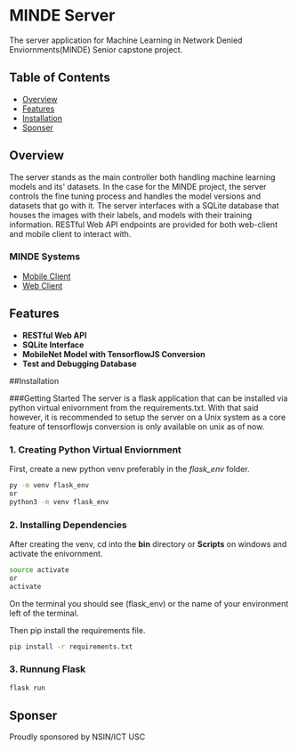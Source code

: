 # MlNDE Server

The server application for Machine Learning in Network Denied Enviornments(MlNDE) Senior capstone project.

## Table of Contents
- [Overview](#overview)
- [Features](#features)
- [Installation](#installation)
- [Sponser](#sponsor)

## Overview
The server stands as the main controller both handling machine learning models and its' datasets.
In the case for the MlNDE project, the server controls the fine tuning process and handles the model versions and datasets that go with it.
The server interfaces with a SQLite database that houses the images with their labels, and models with their training information.
RESTful Web API endpoints are provided for both web-client and mobile client to interact with.

### MlNDE Systems
- [Mobile Client](https://github.com/kevinmaravillas/MobileClient/tree/Main)
- [Web Client]()

## Features
- **RESTful Web API**
- **SQLite Interface**
- **MobileNet Model with TensorflowJS Conversion**
- **Test and Debugging Database**

##Installation

###Getting Started
The server is a flask application that can be installed via python virtual enivornment from the requirements.txt.
With that said however, it is recommended to setup the server on a Unix system as a core feature of tensorflowjs conversion is only available on unix as of now.

### 1. Creating Python Virtual Enviornment
First, create a new python venv preferably in the *flask_env* folder.
```sh
py -m venv flask_env
or
python3 -m venv flask_env
```

### 2. Installing Dependencies
After creating the venv, cd into the **bin** directory or **Scripts** on windows and activate the enivornment.
```sh
source activate
or
activate
```
On the terminal you should see (flask_env) or the name of your environment left of the terminal.

Then pip install the requirements file.
```sh
pip install -r requirements.txt
```

### 3. Runnung Flask
```sh
flask run
```

## Sponser
Proudly sponsored by NSIN/ICT USC